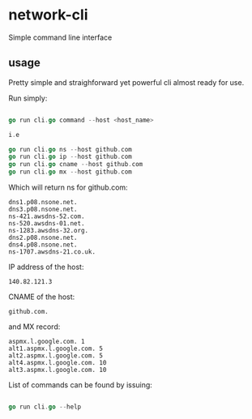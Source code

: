 # network-cli
Simple command line interface

## usage

Pretty simple and straighforward yet powerful cli
almost ready for use.

Run simply:

``` go

go run cli.go command --host <host_name>

i.e

go run cli.go ns --host github.com
go run cli.go ip --host github.com
go run cli.go cname --host github.com
go run cli.go mx --host github.com


```

Which will return ns for github.com:

```
dns1.p08.nsone.net.
dns3.p08.nsone.net.
ns-421.awsdns-52.com.
ns-520.awsdns-01.net.
ns-1283.awsdns-32.org.
dns2.p08.nsone.net.
dns4.p08.nsone.net.
ns-1707.awsdns-21.co.uk.

```

IP address of the host:
```
140.82.121.3

```

CNAME of the host:

```
github.com.

```

and MX record:

```
aspmx.l.google.com. 1
alt1.aspmx.l.google.com. 5
alt2.aspmx.l.google.com. 5
alt4.aspmx.l.google.com. 10
alt3.aspmx.l.google.com. 10

```

List of commands can be found by issuing:

``` go

go run cli.go --help

```
